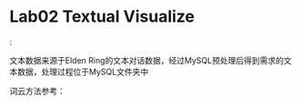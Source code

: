 <h1>Lab02 Textual Visualize</h2>:

文本数据来源于Elden Ring的文本对话数据，经过MySQL预处理后得到需求的文本数据，处理过程位于MySQL文件夹中

词云方法参考：
